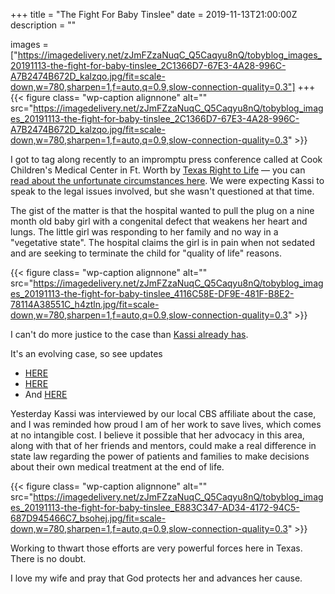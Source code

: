 +++
title = "The Fight For Baby Tinslee"
date = 2019-11-13T21:00:00Z
description = ""

images = ["https://imagedelivery.net/zJmFZzaNuqC_Q5Caqyu8nQ/tobyblog_images_20191113-the-fight-for-baby-tinslee_2C1366D7-67E3-4A28-996C-A7B2474B672D_kalzqo.jpg/fit=scale-down,w=780,sharpen=1,f=auto,q=0.9,slow-connection-quality=0.3"]
+++
{{< figure class= "wp-caption alignnone" alt="" src="https://imagedelivery.net/zJmFZzaNuqC_Q5Caqyu8nQ/tobyblog_images_20191113-the-fight-for-baby-tinslee_2C1366D7-67E3-4A28-996C-A7B2474B672D_kalzqo.jpg/fit=scale-down,w=780,sharpen=1,f=auto,q=0.9,slow-connection-quality=0.3" >}} 

I got to tag along recently to an impromptu press conference called at Cook Children's Medical Center in Ft. Worth by [Texas Right to Life](https://www.texasrighttolife.com) — you can [read about the unfortunate circumstances here](https://www.texasrighttolife.com/urgent-cook-childrens-to-pull-plug-on-9-month-baby/). We were expecting Kassi to speak to the legal issues involved, but she wasn't questioned at that time. 
<!--more-->

The gist of the matter is that the hospital wanted to pull the plug on a nine month old baby girl with a congenital defect that weakens her heart and lungs. The little girl was responding to her family and no way in a "vegetative state". The hospital claims the girl is in pain when not sedated and are seeking to terminate the child for "quality of life" reasons.

{{< figure class= "wp-caption alignnone" alt="" src="https://imagedelivery.net/zJmFZzaNuqC_Q5Caqyu8nQ/tobyblog_images_20191113-the-fight-for-baby-tinslee_4116C58E-DF9E-481F-B8E2-78114A38551C_h4ztln.jpg/fit=scale-down,w=780,sharpen=1,f=auto,q=0.9,slow-connection-quality=0.3" >}}  

I can't do more justice to the case than [Kassi already has](https://kassiblog.blogspot.com/2019/11/urgent-call-to-action-tada-is-now-being.html). 

It's an evolving case, so see updates 

*  [HERE](https://kassiblog.blogspot.com/2019/11/update-on-baby-tinslee.html)
*  [HERE](https://kassiblog.blogspot.com/2019/11/update-on-baby-tinslee-more-time.html)
*  And [HERE](https://kassiblog.blogspot.com/2019/11/more-on-tinslee-law-cbs-11-dfws-report.html)

Yesterday Kassi was interviewed by our local CBS affiliate about the case, and I was reminded how proud I am of her work to save lives, which comes at no intangible cost. I believe it possible that her advocacy in this area, along with that of her friends and mentors, could make a real difference in state law regarding the power of patients and families to make decisions about their own medical treatment at the end of life. 

{{< figure class= "wp-caption alignnone" alt="" src="https://imagedelivery.net/zJmFZzaNuqC_Q5Caqyu8nQ/tobyblog_images_20191113-the-fight-for-baby-tinslee_E883C347-AD34-4172-94C5-687D945466C7_bsohej.jpg/fit=scale-down,w=780,sharpen=1,f=auto,q=0.9,slow-connection-quality=0.3" >}}

Working to thwart those efforts are very powerful forces here in Texas. There is no doubt.

I love my wife and pray that God protects her and advances her cause.
